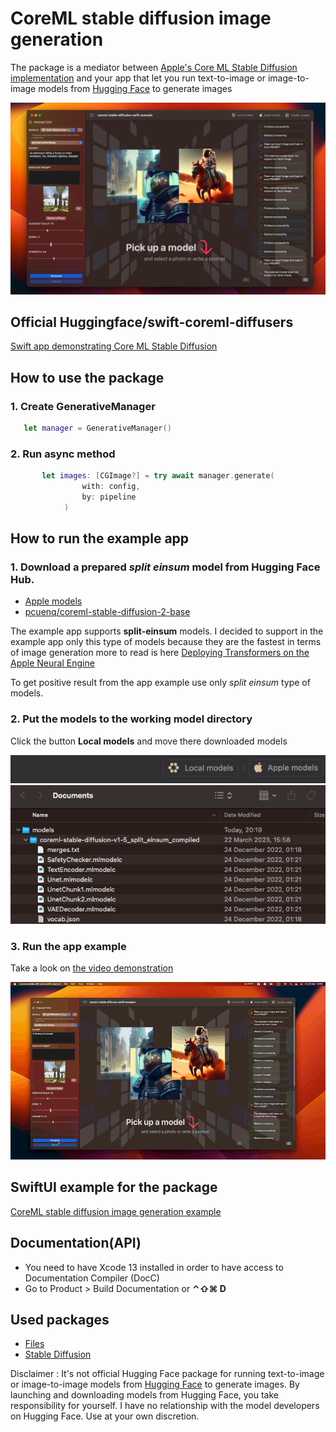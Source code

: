 # CoreML stable diffusion image generation

The package is a mediator between [Apple's Core ML Stable Diffusion implementation](https://github.com/apple/ml-stable-diffusion) and your app that let you run text-to-image or image-to-image models from [Hugging Face](https://huggingface.co) to generate images

  ![Http requests](https://github.com/The-Igor/coreml-stable-diffusion-swift/blob/main/Sources/img/app.png) 

## Official Huggingface/swift-coreml-diffusers
[Swift app demonstrating Core ML Stable Diffusion](https://github.com/huggingface/swift-coreml-diffusers)

## How to use the package
### 1. Create GenerativeManager

```swift
   let manager = GenerativeManager()
```
### 2. Run async method

```swift
       let images: [CGImage?] = try await manager.generate(
                with: config, 
                by: pipeline
            )
```

## How to run the example app

### 1. Download a prepared *split einsum* model from Hugging Face Hub.

- [Apple models](https://huggingface.co/apple) 
- [pcuenq/coreml-stable-diffusion-2-base](https://huggingface.co/pcuenq/coreml-stable-diffusion-2-base/tree/main) 


The example app supports **split-einsum** models. I decided to support in the example app only this type of models because they are the fastest in terms of image generation more to read is here [Deploying Transformers on the Apple Neural Engine](https://machinelearning.apple.com/research/neural-engine-transformers)

To get positive result from the app example use only *split einsum* type of models.

### 2. Put the models to the working model directory
Click the button **Local models** and move there downloaded models

  ![Http requests](https://github.com/The-Igor/coreml-stable-diffusion-swift/blob/main/Sources/img/local_button.png)   
  ![Http requests](https://github.com/The-Igor/coreml-stable-diffusion-swift/blob/main/Sources/img/local_models_folder.png) 

### 3. Run the app example
Take a look on [the video demonstration](https://youtu.be/oaaJums6f8c)

  ![Http requests](https://github.com/The-Igor/coreml-stable-diffusion-swift/blob/main/Sources/img/coreml_stable_diffusion_video.gif) 

## SwiftUI example for the package

[CoreML stable diffusion image generation example](https://github.com/The-Igor/coreml-stable-diffusion-swift-example)

## Documentation(API)
- You need to have Xcode 13 installed in order to have access to Documentation Compiler (DocC)
- Go to Product > Build Documentation or **⌃⇧⌘ D**

## Used packages
- [Files](https://github.com/JohnSundell/Files)
- [Stable Diffusion](https://github.com/apple/ml-stable-diffusion)

Disclaimer : It's not official Hugging Face package for running text-to-image or image-to-image models from [Hugging Face](https://huggingface.co) to generate images. By launching and downloading models from Hugging Face, you take responsibility for yourself. I have no relationship with the model developers on Hugging Face. Use at your own discretion.
